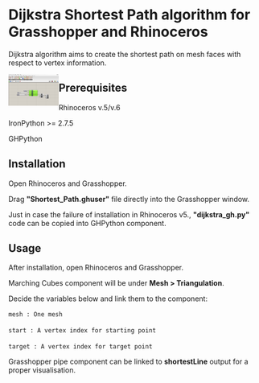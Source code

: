 # Dijkstra Shortest Path algorithm for Grasshopper and Rhinoceros

Dijkstra algorithm aims to create the shortest path on mesh faces with respect to vertex information.

<img src="./images/dijkstra_gh.JPG" align="left" width="100">


## Prerequisites

Rhinoceros v.5/v.6

IronPython >= 2.7.5

GHPython

## Installation

Open Rhinoceros and Grasshopper.

Drag **"Shortest_Path.ghuser"** file directly into the Grasshopper window.

Just in case the failure of installation in Rhinoceros v5., **"dijkstra_gh.py"** code can be copied into GHPython component.

## Usage

After installation, open Rhinoceros and Grasshopper.

Marching Cubes component will be under **Mesh > Triangulation**.

Decide the variables below and link them to the component: 

    mesh : One mesh

    start : A vertex index for starting point
    
    target : A vertex index for target point

Grasshopper pipe component can be linked to **shortestLine** output for a proper visualisation.

